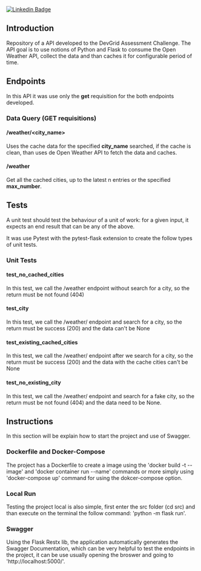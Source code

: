 [![Linkedin Badge](https://img.shields.io/badge/-Antonio%20Jonas-0282d0?style=flat-square&logo=Linkedin&logoColor=white&link=https://www.linkedin.com/in/antonio-jonas-gonçalves-de-oliveira-7a3830191/)](https://www.linkedin.com/in/antonio-jonas-gonçalves-de-oliveira-7a3830191/)

## Introduction
<p>
    Repository of a API developed to the DevGrid Assessment Challenge. The API goal is to use notions of Python and Flask to consume the Open Weather API, collect the data and than caches it for configurable period of time.
</p>

## Endpoints
<p>
    In this API it was use only the <b>get</b> requisition for the both endpoints developed.
</p>

### Data Query (GET requisitions)

#### **/weather/<city_name>**
<p>
    Uses the cache data for the specified <b>city_name</b> searched, if the cache is clean, than uses de Open Weather API to fetch the data and caches.
</p>
 
 #### **/weather**
<p>
    Get all the cached cities, up to the latest n entries or the specified <b>max_number</b>.
</p>

## Tests
<p>
    A unit test should test the behaviour of a unit of work: for a given input, it expects an end result that can be any of the above.
</p>

<p>
    It was use Pytest with the pytest-flask extension to create the follow types of unit tests.
</p>

### Unit Tests

#### **test_no_cached_cities**
<p>
  In this test, we call the /weather endpoint without search for a city, so the return must be not found (404)
</p>

#### **test_city**
<p>
  In this test, we call the /weather/<city_name> endpoint and search for a city, so the return must be success (200) and the data can't be None
</p>

#### **test_existing_cached_cities**
<p>
  In this test, we call the /weather/ endpoint after we search for a city, so the return must be success (200) and the data with the cache cities can't be None
</p>

#### **test_no_existing_city**
<p>
  In this test, we call the /weather/<city_name> endpoint and search for a fake city, so the return must be not found (404) and the data need to be None.
</p>

## Instructions
<p>
  In this section will be explain how to start the project and use of Swagger.
</p>

### Dockerfile and Docker-Compose
<p>
    The project has a Dockerfile to create a image using the 'docker build -t --image' and 'docker container run --name' commands or more simply using 'docker-compose up' command for using the dokcer-compose option.
</p>

### Local Run 
<p>
    Testing the project local is also simple, first enter the src folder (cd src) and than execute on the terminal the follow command: 'python -m flask run'.
</p>

### Swagger
<p>
    Using the Flask Restx lib, the application automatically generates the Swagger Documentation, which can be very helpful to test the endpoints in the project, it can be use usually opening the broswer and going to 'http://localhost:5000/'.
</p>
